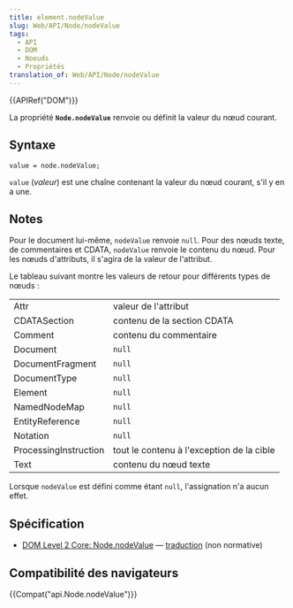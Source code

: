 ```yaml
---
title: element.nodeValue
slug: Web/API/Node/nodeValue
tags:
  - API
  - DOM
  - Noeuds
  - Propriétés
translation_of: Web/API/Node/nodeValue
---
```

{{APIRef("DOM")}}

La propriété **`Node.nodeValue`** renvoie ou définit la valeur du nœud courant.

## Syntaxe

    value = node.nodeValue;

`value` (_valeur_) est une chaîne contenant la valeur du nœud courant, s'il y en a une.

## Notes

Pour le document lui-même, `nodeValue` renvoie `null`. Pour des nœuds texte, de commentaires et CDATA, `nodeValue` renvoie le contenu du nœud. Pour les nœuds d'attributs, il s'agira de la valeur de l'attribut.

Le tableau suivant montre les valeurs de retour pour différents types de nœuds&nbsp;:

<table>
  <tbody>
    <tr>
      <td>Attr</td>
      <td>valeur de l'attribut</td>
    </tr>
    <tr>
      <td>CDATASection</td>
      <td>contenu de la section CDATA</td>
    </tr>
    <tr>
      <td>Comment</td>
      <td>contenu du commentaire</td>
    </tr>
    <tr>
      <td>Document</td>
      <td><code>null</code></td>
    </tr>
    <tr>
      <td>DocumentFragment</td>
      <td><code>null</code></td>
    </tr>
    <tr>
      <td>DocumentType</td>
      <td><code>null</code></td>
    </tr>
    <tr>
      <td>Element</td>
      <td><code>null</code></td>
    </tr>
    <tr>
      <td>NamedNodeMap</td>
      <td><code>null</code></td>
    </tr>
    <tr>
      <td>EntityReference</td>
      <td><code>null</code></td>
    </tr>
    <tr>
      <td>Notation</td>
      <td><code>null</code></td>
    </tr>
    <tr>
      <td>ProcessingInstruction</td>
      <td>tout le contenu à l'exception de la cible</td>
    </tr>
    <tr>
      <td>Text</td>
      <td>contenu du nœud texte</td>
    </tr>
  </tbody>
</table>

Lorsque `nodeValue` est défini comme étant `null`, l'assignation n'a aucun effet.

## Spécification

- [DOM Level 2 Core: Node.nodeValue](http://www.w3.org/TR/DOM-Level-2-Core/core.html#ID-F68D080) — [traduction](http://www.yoyodesign.org/doc/w3c/dom2-core/core.html#ID-F68D080) (non normative)

## Compatibilité des navigateurs

{{Compat("api.Node.nodeValue")}}
